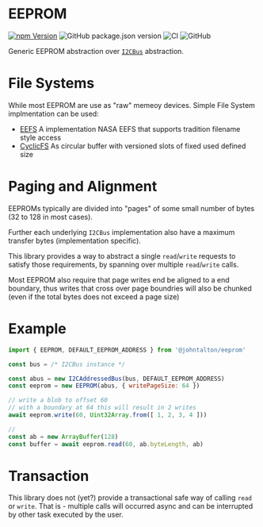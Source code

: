 # EEPROM
[![npm Version](http://img.shields.io/npm/v/@johntalton/eeprom.svg)](https://www.npmjs.com/package/@johntalton/eeprom)
![GitHub package.json version](https://img.shields.io/github/package-json/v/johntalton/eeprom)
![CI](https://github.com/johntalton/eeprom/workflows/CI/badge.svg)
![GitHub](https://img.shields.io/github/license/johntalton/eeprom)

Generic EEPROM abstraction over [`I2CBus`](https://github.com/johntalton/and-other-delights) abstraction.

# File Systems

While most EEPROM are use as "raw" memeoy devices.  Simple File System implmentation can be used:

- [EEFS](https://github.com/johntaton/eefs) A implementation NASA EEFS that supports tradition filename style access
- [CyclicFS](https://github.com/johntaton/cyclic-fs) As circular buffer with versioned slots of fixed used defined size


# Paging and Alignment

EEPROMs typically are divided into "pages" of some small number of bytes (32 to 128 in most cases).

Further each underlying `I2CBus` implementation also have a maximum transfer bytes (implementation specific).

This library provides a way to abstract a single `read`/`write` requests to satisfy those requirements, by spanning over multiple `read`/`write` calls.

Most EEPROM also require that page writes end be aligned to a end boundary, thus writes that cross over page boundries will also be chunked (even if the total bytes does not exceed a page size)

# Example

```javascript
import { EEPROM, DEFAULT_EEPROM_ADDRESS } from '@johntalton/eeprom'

const bus = /* I2CBus instance */

const abus = new I2CAddressedBus(bus, DEFAULT_EEPROM_ADDRESS)
const eeprom = new EEPROM(abus, { writePageSize: 64 })

// write a blob to offset 60
// with a boundary at 64 this will result in 2 writes
await eeprom.write(60, Uint32Array.from([ 1, 2, 3, 4 ]))

//
const ab = new ArrayBuffer(128)
const buffer = await eeprom.read(60, ab.byteLength, ab)
```

# Transaction

This library does not (yet?) provide a transactional safe way of calling `read` or `write`.  That is - multiple calls will occurred async and can be interrupted by other task executed by the user.